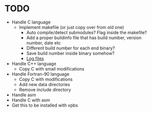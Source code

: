 # TODO

- Handle C language
	- Implement makefile (or just copy over from old one)
		- Auto compile/detect submodules? Flag inside the makefile?
		- Add a proper buildinfo file that has build number, version number, date etc
		- Different build number for each end binary?
		- Save build number inside binary somehow?
		- [Log files](https://stackoverflow.com/questions/54933242/how-do-i-make-a-makefile-to-log-both-command-and-its-output-to-a-file)
- Handle C++ language
	- Copy C with small modifications
- Handle Fortran-90 language
	- Copy C with modifications
	- Add new data directories
	- Remove include directory
- Handle asm
- Handle C with asm
- Get this to be installed with xpbs
